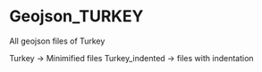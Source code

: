 # Geojson_TURKEY
All geojson files of Turkey

Turkey -> Minimified files
Turkey_indented -> files with indentation
